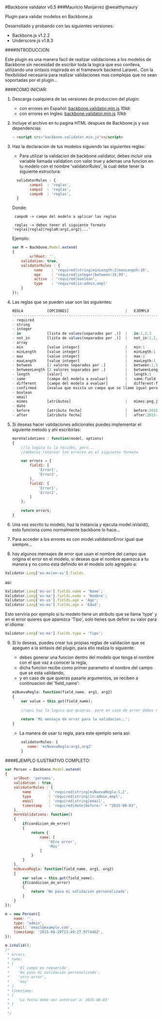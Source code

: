 #Backbone validator v0.5
###Mauricio Manjarrez @wealthymaury

Plugin para validar modelos en Backbone.js

Desarrollado y probando con las siguientes versiones:

* Backbone.js v1.2.2
* Underscore.js v1.8.3


####INTRODUCCION:

Este plugin es una manera facil de realizar validaciones a los modelos de Backbone
sin necesidad de escribir toda la logica que eso conlleva, utilizando una sintaxis
inspirada en el framework backend Laravel.. Con la flexibilidad necesaria para realizar
validaciones mas complejas que no sean soportadas por el plugin...

####COMO INICIAR:

1. Descarga cualquiera de las versiones de produccion del plugin:
	
	* con errores en Español: [backbone.validator.min.js](https://raw.githubusercontent.com/Wealthymaury/backbone.validator/master/dist/es/backbone.validator.min.js) *10kb*
	* con errores en Ingles: [backbone.validator.min.js](https://raw.githubusercontent.com/Wealthymaury/backbone.validator/master/dist/en/backbone.validator.min.js) *10kb*

2. Incluye el archivo en tu pagina HTML despues de Backbone.js y sus dependencias
	```html
	- <script src="backbone.validator.min.js"></script>
	```

3. Haz la declaracion de tus modelos siguiendo las siguientes reglas:
	- Para utilizar la validacion de backbone.validator, debes incluir una variable llamada validation con valor true y 	          ademas una funcion en tu modelo con el nombre 'validatorRules', la cual debe tener la siguiente estructura:
	```js
	  validatorRules : {
			campo1 	: 'reglas',
			campo2 	: 'reglas',
			campoN 	: 'reglas',
	  }
	```

	  Donde:
	  
	  	campoN -> campo del modelo a aplicar las reglas
	  	
	  	reglas -> deben tener el siguiente formato 'regla1|regla2|reglaN:arg1,arg2|...'
	  
	  Ejemplo:
	  ```js
	  var M = Backbone.Model.extend(
	  {       
	          urlRoot: '',
	  	  validation: true,
		  validatorRules : {
				name 	: 'required|string|minLength:2|maxLength:10',
				age 	: 'required|integer|between:15,99',
				active 	: 'required|boolean',
				type 	: 'required|in:admin,empl'
		  }
	  });
	  ```

4. Las reglas que se pueden usar son las siguientes:
	```js	
    REGLA			[OPCIONES] 							| 	EJEMPLO
	--------------------------------------------------------------------------
	- required
	- string
	- integer
	- in 			[lista de values(separados por ,)]  |	in:1,2,3
	- not_in 		[lista de values(separados por ,)]  |	not_in:1,2,3
	- array
	- min		    [value integer]						|	min:1
	- minLength		[value integer]	    				|	minLegth:1
	- max			[value integer]						|	max:2
	- maxLength  	[value integer]	    				|	maxLegth:1
	- between	  	[2 valores separados por ,] 		|	between:1,5
	- betweenLength	[2 valores separados por ,] 		|	betweenLength:1,5
	- length 		[valor]								| 	length:5
	- same	 		[campo del modelo a evaluar] 		|	same:field
	- different 	[campo del modelo a evaluar] 		|	different:field
	- confirmed 	[evalua que exista un campo que se llame igual pero con terminacion _confirmed y que tenga el mismo valor]										
	- boolean
	- email
	- mimes 		[atributos] 						|  	mimes:png,jpg,jpeg
	- date  											
	- before 		[atributo fecha] 					|  	before:2015-08-03
	- after 		[atributo fecha] 					|  	after:2015-08-03
	```

5. Si deseas hacer validaciones adicionales puedes implementar el siguiente metodo y ahi escribirlas:
	```js
	moreValidations : function(model, options)
	{ 	
		//la logica tu la recides, pero...
		//deberas retornar los errores en el siguiente formato
	
		var errors = {
			field1: [
				'Error1',
				'Error2',
			],
			field2: [
				'Error1',
				'Error2',
			]
		};
		
		return errors;
	}
	```
	
6. Una vez escrito tu modelo, haz la instancia y ejecuta model.isValid(), esto funciona como normalmente backbone lo hace...

7. Para acceder a los errores es con model.validationError igual que siempre...

8. hay algunos mensajes  de error que usan el nombre del campo que origina el error en el modelo, si deseas que el nombre aparezca a tu manera y no como esta definido en el modelo solo agregalo a: 
```js
Validator.Lang['ex-mx|en-us'].fields
```
asi:
   ```js
   Validator.Lang['en-us'].fields.name = 'Name';
   Validator.Lang['es-mx'].fields.name = 'Nombre';
   Validator.Lang['en-us'].fields.age = 'Age';
   Validator.Lang['es-mx'].fields.age = 'Edad';
   ```
   Esto serviria por ejemplo si tu modelo tiene un atributo que se llama 'type' y en el error quieres que aparezca 'Tipo',
   solo tienes que definir su valor para el idioma:
   ```js
   Validator.Lang['es-mx'].fields.type = 'Tipo';
   ```
   
9. Si lo deseas, puedes crear tus propias reglas de validacion que se apeguen a la sintaxis del plugin, para ello realiza lo siguiente:
   
   * debes generar una funcion dentro del modelo que tenga el nombre con el que vaz a conocer la regla,
   * dicha funcion recibe como primer parametro el nombre del campo que se esta validando, 
   * y en caso de que quieras pasarle argumentos, se reciben a continuacion del 'field_name':
   
    
    ```js
    miNuevaRegla: function(field_name, arg1, arg2)
    {
    	var value = this.get(field_name);
    	
    	//aqui haz la logica que quieras, pero en caso de error debes retornar una cadena...
    	
    	return 'Mi mensaje de error para la validacion..';
    }
    ```
    
   
    * La manera de usar tu regla, para este ejemplo seria asi:
    
   
    ```js
    	validatorRules: {
    	   name: 'miNuevaRegla:arg1,arg2'
    	}
    ```

####EJEMPLO ILUSTRATIVO COMPLETO:

```js
var Person = Backbone.Model.extend(
{
    urlRoot: 'persons',
    validation : true,
    validatorRules : {
        name        : 'required|string|miNuevaRegla:1,2',
        type        : 'required|string|in:admin,empl',
        email       : 'required|string|email',
        timestamp   : 'required|date|before:' + "2015-08-03",
    },
    moreValidations: function()
    {      
        if(condicion_de_error)
        {
            return {
                name: [
                    'Otro error',
                    'Mas'
                ]
            }
        }
    },
    miNuevaRegla: function(field_name, arg1, arg2)
    {
        var value = this.get(field_name);
        if(condicion_de_error)
        {
            return 'No pasa mi validación personalizada';        
        }
    }
});

m = new Person({
    name: '',
    type: 'admin',
    email: 'email@example.com',
    timestamp: '2015-08-29T13:49:27.977446Z',
});

m.isValid();
/*
 * errors
 * name: 
 * [
 *    'El campo es requerido', 
 *    'No pasa mi validación personalizada', 
 *    'otro error', 
 *    'mas'
 * ]
 * timestamp: 
 * [
 *    'La fecha debe ser anterior a: 2015-08-03'
 * ]
 *
 */
```



